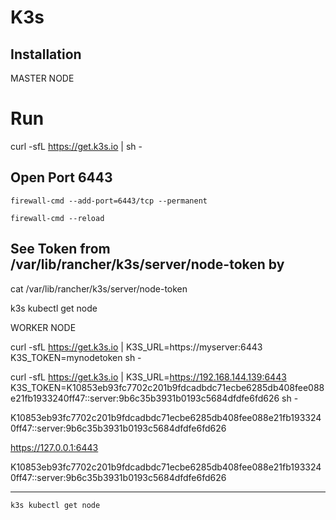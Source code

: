 # K3s 

## Installation

MASTER NODE

# Run
curl -sfL https://get.k3s.io | sh -



## Open Port 6443  
`firewall-cmd --add-port=6443/tcp --permanent`

`firewall-cmd --reload`

## See Token from /var/lib/rancher/k3s/server/node-token by 
cat /var/lib/rancher/k3s/server/node-token


k3s kubectl get node




WORKER NODE 

curl -sfL https://get.k3s.io | K3S_URL=https://myserver:6443 K3S_TOKEN=mynodetoken sh -


curl -sfL https://get.k3s.io | K3S_URL=https://192.168.144.139:6443 K3S_TOKEN=K10853eb93fc7702c201b9fdcadbdc71ecbe6285db408fee088e21fb1933240ff47::server:9b6c35b3931b0193c5684dfdfe6fd626 sh -

K10853eb93fc7702c201b9fdcadbdc71ecbe6285db408fee088e21fb1933240ff47::server:9b6c35b3931b0193c5684dfdfe6fd626


https://127.0.0.1:6443




K10853eb93fc7702c201b9fdcadbdc71ecbe6285db408fee088e21fb1933240ff47::server:9b6c35b3931b0193c5684dfdfe6fd626

-----


`k3s kubectl get node`